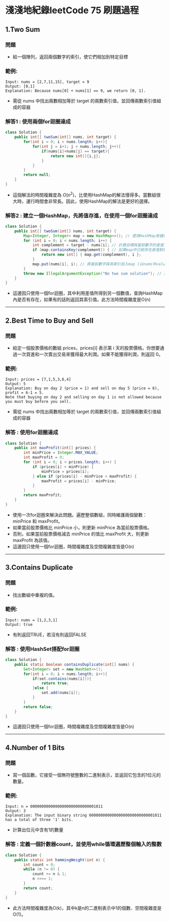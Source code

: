 # 淺淺地紀錄leetCode 75 刷題過程
## 1.Two Sum 
### 問題
* 給一個陣列，返回兩個數字的索引，使它們相加到特定目標
### 範例:
```
Input: nums = [2,7,11,15], target = 9
Output: [0,1]
Explanation: Because nums[0] + nums[1] == 9, we return [0, 1].
```
* 需從 nums 中找出兩數相加等於 target 的兩數索引值，並回傳兩數索引值組成的容器
### 解答1 : 使用兩個for迴圈達成
```java
class Solution {
    public int[] twoSum(int[] nums, int target) {
        for(int i = 0; i < nums.length; i++){
            for(int j = i+1; j < nums.length; j++){
                if(nums[i]+nums[j] == target){
                    return new int[]{i,j};
                }
            }
        }
        return null;
    }
}
```
* 這個解法的時間複雜度為 $O(n^2)$，比使用HashMap的解法慢得多。當數組很大時，運行時間會非常長。因此，使用HashMap的解法是更好的選擇。

### 解答2 : 建立一個HashMap，先將值存進，在使用一個for迴圈達成
```java
class Solution {
    public int[] twoSum(int[] nums, int target) {
        Map<Integer, Integer> map = new HashMap<>(); // 使用HashMap來儲存數字與其索引的對應關係
        for (int i = 0; i < nums.length; i++) {
            int complement = target - nums[i]; // 計算目標與當前數字的差值
            if (map.containsKey(complement)) { // 如果map中已經存在差值對應的索引，就返回結果
                return new int[] { map.get(complement), i };
            }
            map.put(nums[i], i); // 將當前數字與其索引加入map (以nums中value作為key值)
        }
        throw new IllegalArgumentException("No two sum solution"); // 如果找不到符合條件的數字組合，就拋出異常
    }
}
```
* 這邊因只使用一個for迴圈，其中利用差值所得到另一個數值，查詢HashMap內是否有存在，如果有的話則返回其索引值。此方法時間複雜度是O(n)
----
## 2.Best Time to Buy and Sell
### 問題
* 給定一個股票價格的數組 prices，prices[i] 表示第 i 天的股票價格。你想要通過一次買進和一次賣出交易來獲得最大利潤。如果不能獲得利潤，則返回 0。
### 範例:
```
Input: prices = [7,1,5,3,6,4]
Output: 5
Explanation: Buy on day 2 (price = 1) and sell on day 5 (price = 6), profit = 6-1 = 5.
Note that buying on day 2 and selling on day 1 is not allowed because you must buy before you sell.
```
* 需從 nums 中找出兩數相加等於 target 的兩數索引值，並回傳兩數索引值組成的容器
### 解答 : 使用for迴圈達成
```java
class Solution {
    public int maxProfit(int[] prices) {
        int minPrice = Integer.MAX_VALUE;   
        int maxProfit = 0;
        for (int i = 0; i < prices.length; i++) {
            if (prices[i] < minPrice) {
                minPrice = prices[i];
            } else if (prices[i] - minPrice > maxProfit) {
                maxProfit = prices[i] - minPrice;
            }
        }
        return maxProfit;
    }
}
```
* 使用一次for迴圈來解決此問題。遍歷整個數組，同時維護兩個變數：minPrice 和 maxProfit。
* 如果當前股票價格比 minPrice 小，則更新 minPrice 為當前股票價格。
* 否則，如果當前股票價格減去 minPrice 的值比 maxProfit 大，則更新 maxProfit 為該值。
* 這邊因只使用一個for迴圈，時間複雜度及空間複雜度皆是O(n)

----
## 3.Contains Duplicate
### 問題
* 找出數組中重複的值。
### 範例:
```
Input: nums = [1,2,3,1]
Output: true
```
* 有則返回TRUE，若沒有則返回FALSE
### 解答 : 使用HashSet搭配for迴圈
```java
class Solution {
    public static boolean containsDuplicate(int[] nums) {
        Set<Integer> set = new HashSet<>();
        for(int i = 0; i < nums.length; i++){
            if(set.contains(nums[i])){
            	return true;
            }else {
            	set.add(nums[i]);
            }
        }
        return false;
    }
}
```
* 這邊因只使用一個for迴圈，時間複雜度及空間複雜度皆是O(n)
----
## 4.Number of 1 Bits
### 問題
* 寫一個函數，它接受一個無符號整數的二進制表示，並返回它包含的1位元的數量。
### 範例:
```
Input: n = 00000000000000000000000000001011
Output: 3
Explanation: The input binary string 00000000000000000000000000001011 has a total of three '1' bits.
```
* 計算出位元中含有1的數量
### 解答 : 定義一個計數器count，並使用while循環遍歷整個輸入的整數
```java
class Solution {
    public static int hammingWeight(int n) {
        int count = 0;
        while (n != 0) {
            count += n & 1;
            n >>>= 1;
        }
        return count;
    }
}
```
* 此方法時間複雜度為O(k)，其中k是n的二進制表示中1的個數、空間複雜度是O(1)。

